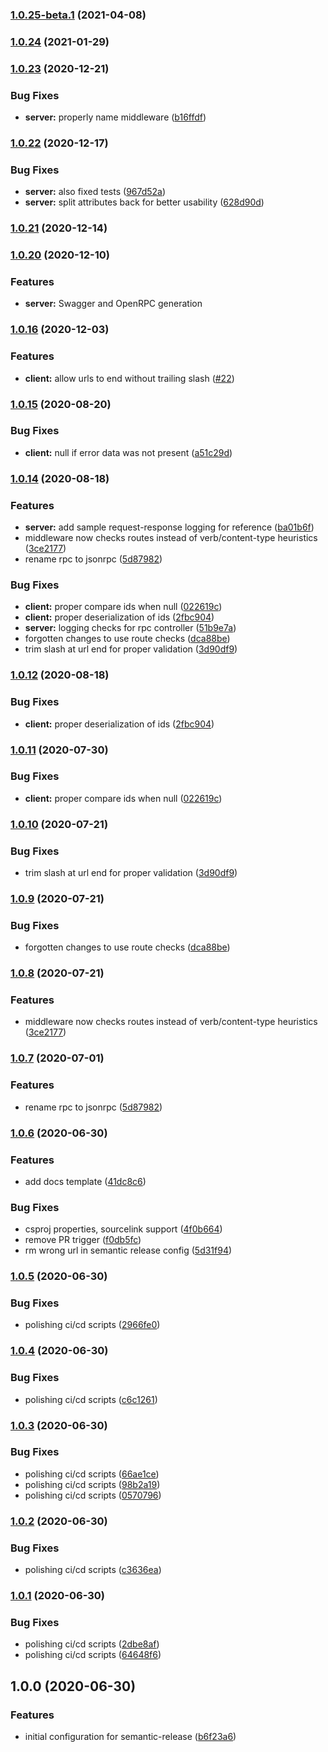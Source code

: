 ### [1.0.25-beta.1](https://github.com/tochka-public/Tochka.JsonRpc/compare/v1.0.24...v1.0.25-beta.1) (2021-04-08)

### [1.0.24](https://github.com/tochka-public/Tochka.JsonRpc/compare/v1.0.23...v1.0.24) (2021-01-29)

### [1.0.23](https://github.com/tochka-public/Tochka.JsonRpc/compare/v1.0.22...v1.0.23) (2020-12-21)


### Bug Fixes

* **server:** properly name middleware ([b16ffdf](https://github.com/tochka-public/Tochka.JsonRpc/commit/b16ffdf0941bc9c3f4f63b76fbda5ed0b4a1492c))

### [1.0.22](https://github.com/tochka-public/Tochka.JsonRpc/compare/v1.0.21...v1.0.22) (2020-12-17)


### Bug Fixes

* **server:** also fixed tests ([967d52a](https://github.com/tochka-public/Tochka.JsonRpc/commit/967d52a1a8a3788c5f266a6980cdef53645d9f1a))
* **server:** split attributes back for better usability ([628d90d](https://github.com/tochka-public/Tochka.JsonRpc/commit/628d90d9a21b58b441d724075739a7371c3f5d7c))

### [1.0.21](https://github.com/tochka-public/Tochka.JsonRpc/compare/v1.0.20...v1.0.21) (2020-12-14)

### [1.0.20](https://github.com/tochka-public/Tochka.JsonRpc/compare/v1.0.19...v1.0.20) (2020-12-10)


### Features

* **server:** Swagger and OpenRPC generation


### [1.0.16](https://github.com/tochka-public/Tochka.JsonRpc/compare/v1.0.15...v1.0.16) (2020-12-03)


### Features

* **client:** allow urls to end without trailing slash ([#22](https://github.com/tochka-public/Tochka.JsonRpc/pull/22))

### [1.0.15](https://github.com/tochka-public/Tochka.JsonRpc/compare/v1.0.14...v1.0.15) (2020-08-20)


### Bug Fixes

* **client:** null if error data was not present ([a51c29d](https://github.com/tochka-public/Tochka.JsonRpc/commit/a51c29d3910b63786298f9e5b8b8abf7a5d6d62f))

### [1.0.14](https://github.com/tochka-public/Tochka.JsonRpc/compare/v1.0.13...v1.0.14) (2020-08-18)


### Features

* **server:** add sample request-response logging for reference ([ba01b6f](https://github.com/tochka-public/Tochka.JsonRpc/commit/ba01b6f7ad24674878fecd278622d42e77215bb0))
* middleware now checks routes instead of verb/content-type heuristics ([3ce2177](https://github.com/tochka-public/Tochka.JsonRpc/commit/3ce217764770fe15f4569447b231331ec7842308))
* rename rpc to jsonrpc ([5d87982](https://github.com/tochka-public/Tochka.JsonRpc/commit/5d8798222e1c449aff5da4d757a35626d29b005c))


### Bug Fixes

* **client:** proper compare ids when null ([022619c](https://github.com/tochka-public/Tochka.JsonRpc/commit/022619c53de71b6d913c7b50ea4846f91236da51))
* **client:** proper deserialization of ids ([2fbc904](https://github.com/tochka-public/Tochka.JsonRpc/commit/2fbc904f98b322211bdc82c5d20e89e0b6588616))
* **server:** logging checks for rpc controller ([51b9e7a](https://github.com/tochka-public/Tochka.JsonRpc/commit/51b9e7a3221844fb56e08ea69b405d2235528bc6))
* forgotten changes to use route checks ([dca88be](https://github.com/tochka-public/Tochka.JsonRpc/commit/dca88beb72d545b31a3d9451eeea670ddd5a679f))
* trim slash at url end for proper validation ([3d90df9](https://github.com/tochka-public/Tochka.JsonRpc/commit/3d90df930fc9d1b899c0e12f02a454b1b8a90d04))

### [1.0.12](https://github.com/tochka-public/Tochka.JsonRpc/compare/v1.0.11...v1.0.12) (2020-08-18)


### Bug Fixes

* **client:** proper deserialization of ids ([2fbc904](https://github.com/tochka-public/Tochka.JsonRpc/commit/2fbc904f98b322211bdc82c5d20e89e0b6588616))

### [1.0.11](https://github.com/tochka-public/Tochka.JsonRpc/compare/v1.0.10...v1.0.11) (2020-07-30)


### Bug Fixes

* **client:** proper compare ids when null ([022619c](https://github.com/tochka-public/Tochka.JsonRpc/commit/022619c53de71b6d913c7b50ea4846f91236da51))

### [1.0.10](https://github.com/tochka-public/Tochka.JsonRpc/compare/v1.0.9...v1.0.10) (2020-07-21)


### Bug Fixes

* trim slash at url end for proper validation ([3d90df9](https://github.com/tochka-public/Tochka.JsonRpc/commit/3d90df930fc9d1b899c0e12f02a454b1b8a90d04))

### [1.0.9](https://github.com/tochka-public/Tochka.JsonRpc/compare/v1.0.8...v1.0.9) (2020-07-21)


### Bug Fixes

* forgotten changes to use route checks ([dca88be](https://github.com/tochka-public/Tochka.JsonRpc/commit/dca88beb72d545b31a3d9451eeea670ddd5a679f))

### [1.0.8](https://github.com/tochka-public/Tochka.JsonRpc/compare/v1.0.7...v1.0.8) (2020-07-21)


### Features

* middleware now checks routes instead of verb/content-type heuristics ([3ce2177](https://github.com/tochka-public/Tochka.JsonRpc/commit/3ce217764770fe15f4569447b231331ec7842308))

### [1.0.7](https://github.com/tochka-public/Tochka.JsonRpc/compare/v1.0.6...v1.0.7) (2020-07-01)


### Features

* rename rpc to jsonrpc ([5d87982](https://github.com/tochka-public/Tochka.JsonRpc/commit/5d8798222e1c449aff5da4d757a35626d29b005c))

### [1.0.6](https://github.com/tochka-public/Tochka.JsonRpc/compare/v1.0.5...v1.0.6) (2020-06-30)


### Features

* add docs template ([41dc8c6](https://github.com/tochka-public/Tochka.JsonRpc/commit/41dc8c67a2d8235305c62fea654f98989bbb6d4a))


### Bug Fixes

* csproj properties, sourcelink support ([4f0b664](https://github.com/tochka-public/Tochka.JsonRpc/commit/4f0b664b6beaa6acc537389bd84fa6752e9aeb83))
* remove PR trigger ([f0db5fc](https://github.com/tochka-public/Tochka.JsonRpc/commit/f0db5fcacf1c4f7fd8b7ecfcbb06cfe7f8de5f73))
* rm wrong url in semantic release config ([5d31f94](https://github.com/tochka-public/Tochka.JsonRpc/commit/5d31f94929f181b9fbdea7d46e8db4c69e74aaf4))

### [1.0.5](https://gitlab.tochka-tech.com/tochka-public/Tochka.JsonRpc/compare/v1.0.4...v1.0.5) (2020-06-30)


### Bug Fixes

* polishing ci/cd scripts ([2966fe0](https://gitlab.tochka-tech.com/tochka-public/Tochka.JsonRpc/commit/2966fe0a623cc5c6dde1d7b221e14e3427e2133d))

### [1.0.4](https://gitlab.tochka-tech.com/tochka-public/Tochka.JsonRpc/compare/v1.0.3...v1.0.4) (2020-06-30)


### Bug Fixes

* polishing ci/cd scripts ([c6c1261](https://gitlab.tochka-tech.com/tochka-public/Tochka.JsonRpc/commit/c6c1261da4844c5f583edecee466cad0a878ac58))

### [1.0.3](https://gitlab.tochka-tech.com/tochka-public/Tochka.JsonRpc/compare/v1.0.2...v1.0.3) (2020-06-30)


### Bug Fixes

* polishing ci/cd scripts ([66ae1ce](https://gitlab.tochka-tech.com/tochka-public/Tochka.JsonRpc/commit/66ae1ce7cb927a23db2f67dd7344f515aa26f631))
* polishing ci/cd scripts ([98b2a19](https://gitlab.tochka-tech.com/tochka-public/Tochka.JsonRpc/commit/98b2a19071d75df2e300b6af9d3d1384651d46c1))
* polishing ci/cd scripts ([0570796](https://gitlab.tochka-tech.com/tochka-public/Tochka.JsonRpc/commit/057079632da505396421ccdbf447c3246671fa1f))

### [1.0.2](https://gitlab.tochka-tech.com/tochka-public/Tochka.JsonRpc/compare/v1.0.1...v1.0.2) (2020-06-30)


### Bug Fixes

* polishing ci/cd scripts ([c3636ea](https://gitlab.tochka-tech.com/tochka-public/Tochka.JsonRpc/commit/c3636ea57e4ffa6cbc0611a762ff11b4d6579733))

### [1.0.1](https://gitlab.tochka-tech.com/tochka-public/Tochka.JsonRpc/compare/v1.0.0...v1.0.1) (2020-06-30)


### Bug Fixes

* polishing ci/cd scripts ([2dbe8af](https://gitlab.tochka-tech.com/tochka-public/Tochka.JsonRpc/commit/2dbe8af39b8ca9e8649b8df4153dafbd4a9fec81))
* polishing ci/cd scripts ([64648f6](https://gitlab.tochka-tech.com/tochka-public/Tochka.JsonRpc/commit/64648f6a8a594ecdcabc9478bbf9cbd9fc3d998d))

## 1.0.0 (2020-06-30)


### Features

* initial configuration for semantic-release ([b6f23a6](https://gitlab.tochka-tech.com/tochka-public/Tochka.JsonRpc/commit/b6f23a6c4e8c7c1a2a1286812a55b2fa81b08e1a))
